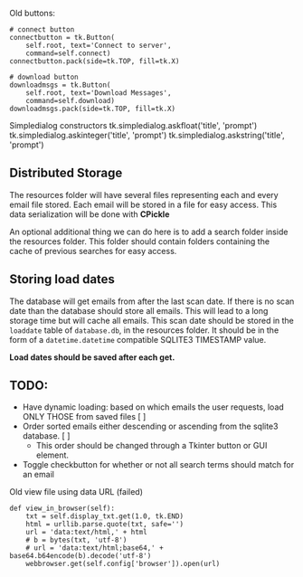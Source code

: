 Old buttons:

    # connect button
    connectbutton = tk.Button(
        self.root, text='Connect to server',
        command=self.connect)
    connectbutton.pack(side=tk.TOP, fill=tk.X)

    # download button
    downloadmsgs = tk.Button(
        self.root, text='Download Messages',
        command=self.download)
    downloadmsgs.pack(side=tk.TOP, fill=tk.X)

Simpledialog constructors
    tk.simpledialog.askfloat('title', 'prompt')
    tk.simpledialog.askinteger('title', 'prompt')
    tk.simpledialog.askstring('title', 'prompt')

## Distributed Storage

The resources folder will have several files representing each and every email file stored. Each email will be stored in a file for easy access. This data serialization will be done with **CPickle**

An optional additional thing we can do here is to add a search folder inside the resources folder. This folder should contain folders containing the cache of previous searches for easy access.

## Storing load dates

The database will get emails from after the last scan date. If there is no scan date than the database should store all emails. This will lead to a long storage time but will cache all emails. This scan date should be stored in the `loaddate` table of `database.db`, in the resources folder. It should be in the form of a `datetime.datetime` compatible SQLITE3 TIMESTAMP value.

**Load dates should be saved after each get.**

## TODO:
* Have dynamic loading: based on which emails the user requests, load ONLY THOSE from saved files [ ]
* Order sorted emails either descending or ascending from the sqlite3 database. [ ]
    * This order should be changed through a Tkinter button or GUI element.
* Toggle checkbutton for whether or not all search terms should match for an email

Old view file using data URL (failed)

    def view_in_browser(self):
        txt = self.display_txt.get(1.0, tk.END)
        html = urllib.parse.quote(txt, safe='')
        url = 'data:text/html,' + html
        # b = bytes(txt, 'utf-8')
        # url = 'data:text/html;base64,' + base64.b64encode(b).decode('utf-8')
        webbrowser.get(self.config['browser']).open(url)
